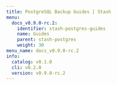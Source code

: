 ```yaml
---
title: PostgreSQL Backup Guides | Stash
menu:
  docs_v0.9.0-rc.2:
    identifier: stash-postgres-guides
    name: Guides
    parent: stash-postgres
    weight: 30
menu_name: docs_v0.9.0-rc.2
info:
  catalog: v0.1.0
  cli: v0.2.0
  version: v0.9.0-rc.2
---
```


